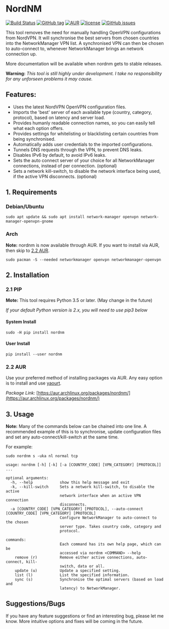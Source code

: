 # NordNM

[![Build Status](https://travis-ci.org/Chadsr/NordVPN-NetworkManager.svg?branch=master)](https://travis-ci.org/Chadsr/NordVPN-NetworkManager)
[![GitHub tag](https://img.shields.io/github/tag/Chadsr/NordVPN-NetworkManager.svg)](https://github.com/Chadsr/NordVPN-NetworkManager/releases)
[![AUR](https://img.shields.io/aur/version/nordnm.svg)](https://aur.archlinux.org/packages/nordnm/)
[![license](https://img.shields.io/github/license/Chadsr/NordVPN-NetworkManager.svg)](https://github.com/Chadsr/NordVPN-NetworkManager/blob/master/LICENSE)
[![GitHub issues](https://img.shields.io/github/issues/Chadsr/NordVPN-NetworkManager.svg)](https://github.com/Chadsr/NordVPN-NetworkManager/issues)

This tool removes the need for manually handling OpenVPN configurations from NordVPN. It will synchronise the best servers from chosen countries into the NetworkManager VPN list. A synchronised VPN can then be chosen to auto-connect to, whenever NetworkManager brings an network connection up.

More documentation will be available when nordnm gets to stable releases.

**Warning:**
*This tool is still highly under development. I take no responsibility for any unforseen problems it may cause.*

## Features:
- Uses the latest NordVPN OpenVPN configuration files.
- Imports the 'best' server of each available type (country, category, protocol), based on latency and server load.
- Provides humanly readable connection names, so you can easily tell what each option offers.
- Provides settings for whitelisting or blacklisting certain countries from being synchronised.
- Automatically adds user credentials to the imported configurations.
- Tunnels DNS requests through the VPN, to prevent DNS leaks.
- Disables IPv6 by default, to avoid IPv6 leaks.
- Sets the auto connect server of your choice for all NetworkManager connections, instead of per connection. (optional)
- Sets a network kill-switch, to disable the network interface being used, if the active VPN disconnects. (optional)

## 1. Requirements

### Debian/Ubuntu

```
sudo apt update && sudo apt install network-manager openvpn network-manager-openvpn-gnome
```

### Arch
**Note:** nordnm is now available through AUR. If you want to install via AUR, then skip to [2.2 AUR](#22-aur).
```
sudo pacman -S --needed networkmanager openvpn networkmanager-openvpn
```

## 2. Installation
### 2.1 PIP
**Mote:** This tool requires Python 3.5 or later. (May change in the future)

*If your default Python version is 2.x, you will need to use pip3 below*

#### System Install
```
sudo -H pip install nordnm
```

#### User Install
```
pip install --user nordnm
```

### 2.2 AUR
Use your preferred method of installing packages via AUR. Any easy option is to install and use [yaourt](https://archlinux.fr/yaourt-en).

*Package Link:* [https://aur.archlinux.org/packages/nordnm/](https://aur.archlinux.org/packages/nordnm/)

## 3. Usage
**Note:** Many of the commands below can be chained into one line. A recommended example of this is to synchronise, update configuration files and set any auto-connect/kill-switch at the same time.

For example:
```
sudo nordnm s -uka nl normal tcp
```


```
usage: nordnm [-h] [-k] [-a [COUNTRY_CODE] [VPN_CATEGORY] [PROTOCOL]]  ...

optional arguments:
  -h, --help            show this help message and exit
  -k, --kill-switch     Sets a network kill-switch, to disable the active
                        network interface when an active VPN connection
                        disconnects.
  -a [COUNTRY_CODE] [VPN_CATEGORY] [PROTOCOL], --auto-connect [COUNTRY_CODE] [VPN_CATEGORY] [PROTOCOL]
                        Configure NetworkManager to auto-connect to the chosen
                        server type. Takes country code, category and
                        protocol.

commands:
                        Each command has its own help page, which can be
                        accessed via nordnm <COMMAND> --help
    remove (r)          Remove either active connections, auto-connect, kill-
                        switch, data or all.
    update (u)          Update a specified setting.
    list (l)            List the specified information.
    sync (s)            Synchronise the optimal servers (based on load and
                        latency) to NetworkManager.
```


## Suggestions/Bugs
If you have any feature suggestions or find an interesting bug, please let me know. More intuitive options and fixes will be coming in the future.
